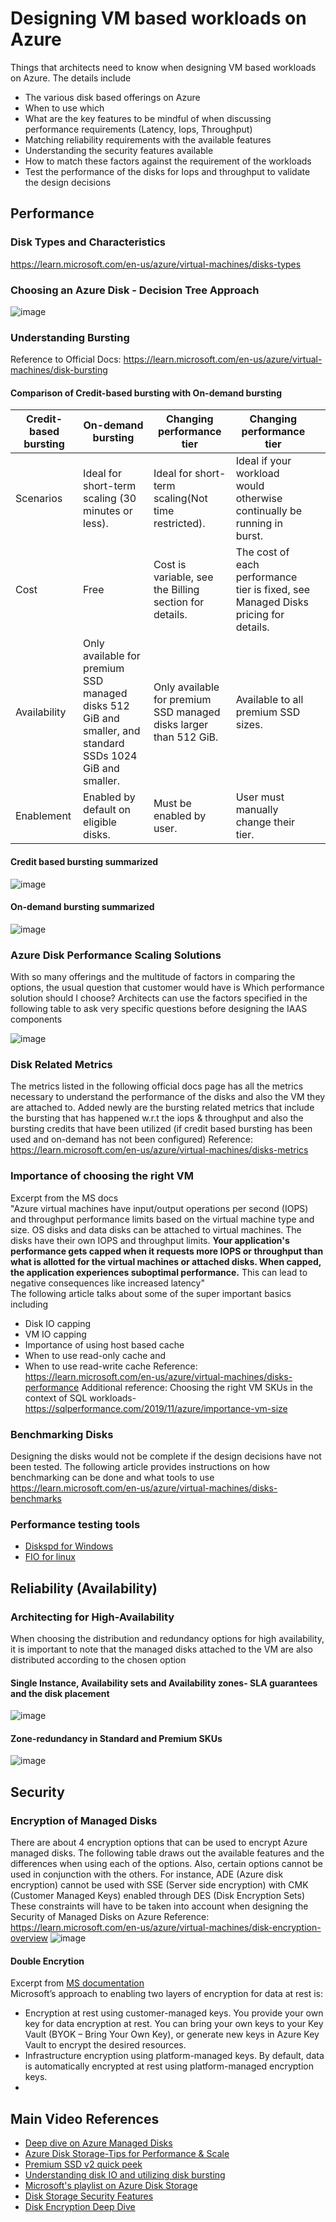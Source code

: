 # Designing VM based workloads on Azure 
Things that architects need to know when designing VM based workloads on Azure. The details include
- The various disk based offerings on Azure
- When to use which
- What are the key features to be mindful of when discussing performance requirements (Latency, Iops, Throughput)
- Matching reliability requirements with the available features
- Understanding the security features available
- How to match these factors against the requirement of the workloads
- Test the performance of the disks for Iops and throughput to validate the design decisions

## Performance
### Disk Types and Characteristics
https://learn.microsoft.com/en-us/azure/virtual-machines/disks-types

### Choosing an Azure Disk - Decision Tree Approach

![image](https://user-images.githubusercontent.com/13979783/209492637-b9f3d96f-ed63-4fa5-8d51-9cbf67eaa53a.png)


### Understanding Bursting

Reference to Official Docs: https://learn.microsoft.com/en-us/azure/virtual-machines/disk-bursting  
#### Comparison of Credit-based bursting with On-demand bursting

| Credit-based   bursting | On-demand   bursting                                                                                          | Changing   performance tier                                         | Changing   performance tier                                                            |   |
|-------------------------|---------------------------------------------------------------------------------------------------------------|---------------------------------------------------------------------|----------------------------------------------------------------------------------------|---|
| Scenarios               | Ideal for   short-term scaling (30 minutes or less).                                                          | Ideal for   short-term scaling(Not time restricted).                | Ideal if your   workload would otherwise continually be running in burst.              |   |
| Cost                    | Free                                                                                                          | Cost   is variable, see the Billing section for details.            | The   cost of each performance tier is fixed, see Managed Disks   pricing for details. |   |
| Availability            | Only available   for premium SSD managed disks 512 GiB and smaller, and standard SSDs 1024 GiB   and smaller. | Only available   for premium SSD managed disks larger than 512 GiB. | Available to   all premium SSD sizes.                                                  |   |
| Enablement              | Enabled by   default on eligible disks.                                                                       | Must be enabled   by user.                                          | User must   manually change their tier.                                                |   |

#### Credit based bursting summarized  

![image](https://user-images.githubusercontent.com/13979783/209492788-a922edf2-4529-4448-9769-aafbaedb1ced.png)

#### On-demand bursting summarized  

![image](https://user-images.githubusercontent.com/13979783/209492862-11b19ae2-3f84-4097-a334-516b472a16dc.png)  

### Azure Disk Performance Scaling Solutions
With so many offerings and the multitude of factors in comparing the options, the usual question that customer would have is Which performance solution should I choose? Architects can use the factors specified in the following table to ask very specific questions before designing the IAAS components

![image](https://user-images.githubusercontent.com/13979783/209493381-928109d2-0571-4a14-bbb5-48148939a928.png)

### Disk Related Metrics
The metrics listed in the following official docs page has all the metrics necessary to understand the performance of the disks and also the VM they are attached to. Added newly are the bursting related metrics that include the bursting that has happened w.r.t the iops & throughput and also the bursting credits that have been utilized (if credit based bursting has been used and on-demand has not been configured)
Reference: https://learn.microsoft.com/en-us/azure/virtual-machines/disks-metrics

### Importance of choosing the right VM 
Excerpt from the MS docs  
"Azure virtual machines have input/output operations per second (IOPS) and throughput performance limits based on the virtual machine type and size. OS disks and data disks can be attached to virtual machines. The disks have their own IOPS and throughput limits.
**Your application's performance gets capped when it requests more IOPS or throughput than what is allotted for the virtual machines or attached disks. When capped, the application experiences suboptimal performance.** This can lead to negative consequences like increased latency"  
The following article talks about some of the super important basics including
- Disk IO capping
- VM IO capping
- Importance of using host based cache
- When to use read-only cache and 
- When to use read-write cache
Reference: https://learn.microsoft.com/en-us/azure/virtual-machines/disks-performance
Additional reference: Choosing the right VM SKUs in the context of SQL workloads- https://sqlperformance.com/2019/11/azure/importance-vm-size 

### Benchmarking Disks
Designing the disks would not be complete if the design decisions have not been tested. The following article provides instructions on how benchmarking can be done and what tools to use  
https://learn.microsoft.com/en-us/azure/virtual-machines/disks-benchmarks

### Performance testing tools
- [Diskspd for Windows](https://github.com/Microsoft/diskspd/wiki/)
- [FIO for linux](http://freecode.com/projects/fio)

## Reliability  (Availability)

### Architecting for High-Availability
When choosing the distribution and redundancy options for high availability, it is important to note that the managed disks attached to the VM are also distributed according to the chosen option  
#### Single Instance, Availability sets and Availability zones- SLA guarantees and the disk placement 
![image](https://user-images.githubusercontent.com/13979783/209507454-268ad85e-c47d-4d8a-90cf-37f4f9c300c6.png)

#### Zone-redundancy in Standard and Premium SKUs
![image](https://user-images.githubusercontent.com/13979783/209507619-6ff277fe-a698-4c9c-b263-fe8733600ac5.png)

## Security
### Encryption of Managed Disks
There are about 4 encryption options that can be used to encrypt Azure managed disks. The following table draws out the available features and the differences when using each of the options. Also, certain options cannot be used in conjunction with the others. For instance, ADE (Azure disk encryption) cannot be used with SSE (Server side encryption) with CMK (Customer Managed Keys) enabled through DES (Disk Encryption Sets)  
These constraints will have to be taken into account when designing the Security of Managed Disks on Azure
Reference: https://learn.microsoft.com/en-us/azure/virtual-machines/disk-encryption-overview
![image](https://user-images.githubusercontent.com/13979783/209510740-9ce085ba-2bc9-449f-b219-b9c034c93cdc.png)

#### Double Encrytion
Excerpt from [MS documentation](https://learn.microsoft.com/en-us/azure/security/fundamentals/double-encryption)  
Microsoft’s approach to enabling two layers of encryption for data at rest is:
- Encryption at rest using customer-managed keys. You provide your own key for data encryption at rest. You can bring your own keys to your Key Vault (BYOK – Bring Your Own Key), or generate new keys in Azure Key Vault to encrypt the desired resources.
- Infrastructure encryption using platform-managed keys. By default, data is automatically encrypted at rest using platform-managed encryption keys.
- 
## Main Video References
- [Deep dive on Azure Managed Disks](https://www.youtube.com/watch?v=2nPZyLmciN4&list=WL&index=7&ab_channel=JohnSavill%27sTechnicalTraining)
- [Azure Disk Storage-Tips for Performance & Scale](https://www.youtube.com/watch?v=i2Xm2HNy92o&ab_channel=MicrosoftAzure)
- [Premium SSD v2 quick peek](https://www.youtube.com/watch?v=GFfztuVtjpI)
- [Understanding disk IO and utilizing disk bursting](https://www.youtube.com/watch?v=a5CISpwo5I8&list=PLQL1JGGe-t0s0D5Vl6VRfc4HqeRgMiTav&index=59&t=146s)
- [Microsoft's playlist on Azure Disk Storage](https://www.youtube.com/watch?v=66kAKOsOSVM&list=PLLasX02E8BPCdLJT8GAWkYCFxzm3evzt0)
- [Disk Storage Security Features](https://www.youtube.com/watch?v=ZnXWa0lFdYg&list=PLLasX02E8BPCdLJT8GAWkYCFxzm3evzt0&index=7&ab_channel=MicrosoftAzure)
- [Disk Encryption Deep Dive](https://www.youtube.com/watch?v=EOXgzTqceok&list=PLQL1JGGe-t0udypvJ4EzDuX1fJTowmDTn&index=33&t=627s&ab_channel=JohnSavill%27sTechnicalTraining)




  
